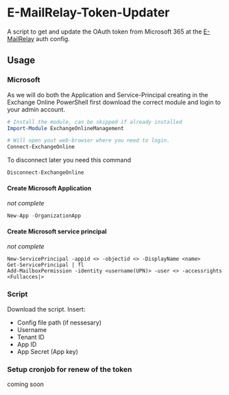 # E-MailRelay-Token-Updater

A script to get and update the OAuth token from Microsoft 365 at the [E-MailRelay](https://emailrelay.sourceforge.net/) auth config.

## Usage

### Microsoft

As we will do both the Application and Service-Principal creating in the Exchange Online PowerShell first download the correct module and login to your admin account.
```powershell
# Install the module, can be skipped if already installed
Import-Module ExchangeOnlineManagement

# Will open yout web-browser where you need to login.
Connect-ExchangeOnline
```

To disconnect later you need this command
```powershell
Disconnect-ExchangeOnline
```

#### Create Microsoft Application

*not complete*
```powershell
New-App -OrganizationApp
```

#### Create Microsoft service principal

*not complete*
```
New-ServicePrincipal -appid <> -objectid <> -DisplayName <name>
Get-ServicePrincipal | fl
Add-MailboxPermission -identity <username(UPN)> -user <> -accessrights <Fullacces|>
```

### Script

Download the script.
Insert:
- Config file path (if nessesary)
- Username
- Tenant ID
- App ID
- App Secret (App key)

### Setup cronjob for renew of the token

coming soon
